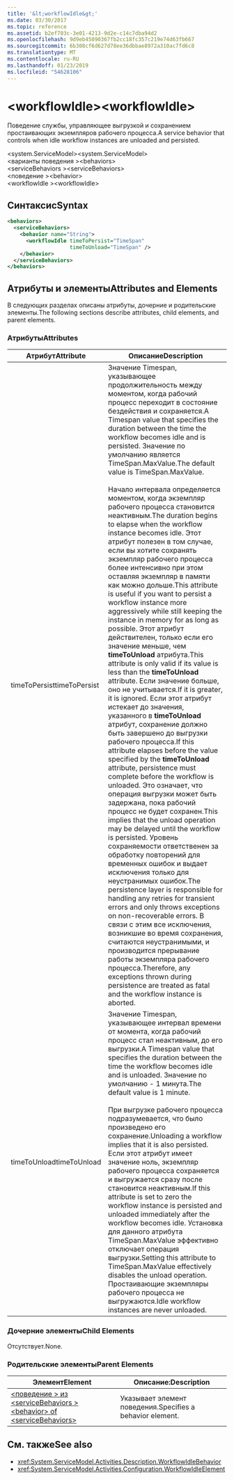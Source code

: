 ```yaml
---
title: '&lt;workflowIdle&gt;'
ms.date: 03/30/2017
ms.topic: reference
ms.assetid: b2ef703c-3e01-4213-9d2e-c14c7dba94d2
ms.openlocfilehash: 9d9eb45090367fb2cc18fc357c219e74d63fb667
ms.sourcegitcommit: 6b308cf6d627d78ee36dbbae8972a310ac7fd6c8
ms.translationtype: MT
ms.contentlocale: ru-RU
ms.lasthandoff: 01/23/2019
ms.locfileid: "54628106"
---
```

# <a name="ltworkflowidlegt"></a><span data-ttu-id="86c71-102">&lt;workflowIdle&gt;</span><span class="sxs-lookup"><span data-stu-id="86c71-102">&lt;workflowIdle&gt;</span></span>
<span data-ttu-id="86c71-103">Поведение службы, управляющее выгрузкой и сохранением простаивающих экземпляров рабочего процесса.</span><span class="sxs-lookup"><span data-stu-id="86c71-103">A service behavior that controls when idle workflow instances are unloaded and persisted.</span></span>  
  
<span data-ttu-id="86c71-104">\<system.ServiceModel></span><span class="sxs-lookup"><span data-stu-id="86c71-104">\<system.ServiceModel></span></span>  
<span data-ttu-id="86c71-105">\<варианты поведения ></span><span class="sxs-lookup"><span data-stu-id="86c71-105">\<behaviors></span></span>  
<span data-ttu-id="86c71-106">\<serviceBehaviors ></span><span class="sxs-lookup"><span data-stu-id="86c71-106">\<serviceBehaviors></span></span>  
<span data-ttu-id="86c71-107">\<поведение ></span><span class="sxs-lookup"><span data-stu-id="86c71-107">\<behavior></span></span>  
<span data-ttu-id="86c71-108">\<workflowIdle ></span><span class="sxs-lookup"><span data-stu-id="86c71-108">\<workflowIdle></span></span>  
  
## <a name="syntax"></a><span data-ttu-id="86c71-109">Синтаксис</span><span class="sxs-lookup"><span data-stu-id="86c71-109">Syntax</span></span>  
  
```xml  
<behaviors>
  <serviceBehaviors>
    <behavior name="String">
      <workflowIdle timeToPersist="TimeSpan" 
                    timeToUnload="TimeSpan" />
    </behavior>
  </serviceBehaviors>
</behaviors>  
```  
  
## <a name="attributes-and-elements"></a><span data-ttu-id="86c71-110">Атрибуты и элементы</span><span class="sxs-lookup"><span data-stu-id="86c71-110">Attributes and Elements</span></span>  
 <span data-ttu-id="86c71-111">В следующих разделах описаны атрибуты, дочерние и родительские элементы.</span><span class="sxs-lookup"><span data-stu-id="86c71-111">The following sections describe attributes, child elements, and parent elements.</span></span>  
  
### <a name="attributes"></a><span data-ttu-id="86c71-112">Атрибуты</span><span class="sxs-lookup"><span data-stu-id="86c71-112">Attributes</span></span>  
  
|<span data-ttu-id="86c71-113">Атрибут</span><span class="sxs-lookup"><span data-stu-id="86c71-113">Attribute</span></span>|<span data-ttu-id="86c71-114">Описание</span><span class="sxs-lookup"><span data-stu-id="86c71-114">Description</span></span>|  
|---------------|-----------------|  
|<span data-ttu-id="86c71-115">timeToPersist</span><span class="sxs-lookup"><span data-stu-id="86c71-115">timeToPersist</span></span>|<span data-ttu-id="86c71-116">Значение Timespan, указывающее продолжительность между моментом, когда рабочий процесс переходит в состояние бездействия и сохраняется.</span><span class="sxs-lookup"><span data-stu-id="86c71-116">A Timespan value that specifies the duration between the time the workflow becomes idle and is persisted.</span></span> <span data-ttu-id="86c71-117">Значение по умолчанию является TimeSpan.MaxValue.</span><span class="sxs-lookup"><span data-stu-id="86c71-117">The default value is TimeSpan.MaxValue.</span></span><br /><br /> <span data-ttu-id="86c71-118">Начало интервала определяется моментом, когда экземпляр рабочего процесса становится неактивным.</span><span class="sxs-lookup"><span data-stu-id="86c71-118">The duration begins to elapse when the workflow instance becomes idle.</span></span> <span data-ttu-id="86c71-119">Этот атрибут полезен в том случае, если вы хотите сохранять экземпляр рабочего процесса более интенсивно при этом оставляя экземпляр в памяти как можно дольше.</span><span class="sxs-lookup"><span data-stu-id="86c71-119">This attribute  is useful if you want to persist a workflow instance more aggressively while still keeping the instance in memory for as long as possible.</span></span> <span data-ttu-id="86c71-120">Этот атрибут действителен, только если его значение меньше, чем **timeToUnload** атрибута.</span><span class="sxs-lookup"><span data-stu-id="86c71-120">This attribute  is only valid if its value is less than the **timeToUnload** attribute.</span></span> <span data-ttu-id="86c71-121">Если значение больше, оно не учитывается.</span><span class="sxs-lookup"><span data-stu-id="86c71-121">If it is greater, it is ignored.</span></span> <span data-ttu-id="86c71-122">Если этот атрибут истекает до значения, указанного в **timeToUnload** атрибут, сохранение должно быть завершено до выгрузки рабочего процесса.</span><span class="sxs-lookup"><span data-stu-id="86c71-122">If this attribute elapses before the value specified by the **timeToUnload** attribute, persistence must complete before the workflow is unloaded.</span></span> <span data-ttu-id="86c71-123">Это означает, что операция выгрузки может быть задержана, пока рабочий процесс не будет сохранен.</span><span class="sxs-lookup"><span data-stu-id="86c71-123">This implies that the unload operation may be delayed until the workflow is persisted.</span></span> <span data-ttu-id="86c71-124">Уровень сохраняемости ответственен за обработку повторений для временных ошибок и выдает исключения только для неустранимых ошибок.</span><span class="sxs-lookup"><span data-stu-id="86c71-124">The persistence layer is responsible for handling any retries for transient errors and only throws exceptions on non-recoverable errors.</span></span> <span data-ttu-id="86c71-125">В связи с этим все исключения, возникшие во время сохранения, считаются неустранимыми, и производится прерывание работы экземпляра рабочего процесса.</span><span class="sxs-lookup"><span data-stu-id="86c71-125">Therefore, any exceptions thrown during persistence are treated as fatal and the workflow instance is aborted.</span></span>|  
|<span data-ttu-id="86c71-126">timeToUnload</span><span class="sxs-lookup"><span data-stu-id="86c71-126">timeToUnload</span></span>|<span data-ttu-id="86c71-127">Значение Timespan, указывающее интервал времени от момента, когда рабочий процесс стал неактивным, до его выгрузки.</span><span class="sxs-lookup"><span data-stu-id="86c71-127">A Timespan value that specifies the duration between the time the workflow becomes idle and is unloaded.</span></span> <span data-ttu-id="86c71-128">Значение по умолчанию - 1 минута.</span><span class="sxs-lookup"><span data-stu-id="86c71-128">The default value is 1 minute.</span></span><br /><br /> <span data-ttu-id="86c71-129">При выгрузке рабочего процесса подразумевается, что было произведено его сохранение.</span><span class="sxs-lookup"><span data-stu-id="86c71-129">Unloading a workflow implies that it is also persisted.</span></span> <span data-ttu-id="86c71-130">Если этот атрибут имеет значение ноль, экземпляр рабочего процесса сохраняется и выгружается сразу после становится неактивным.</span><span class="sxs-lookup"><span data-stu-id="86c71-130">If this attribute is set to zero the workflow instance is persisted and unloaded immediately after the workflow becomes idle.</span></span> <span data-ttu-id="86c71-131">Установка для данного атрибута TimeSpan.MaxValue эффективно отключает операция выгрузки.</span><span class="sxs-lookup"><span data-stu-id="86c71-131">Setting this attribute to TimeSpan.MaxValue effectively disables the unload operation.</span></span> <span data-ttu-id="86c71-132">Простаивающие экземпляры рабочего процесса не выгружаются.</span><span class="sxs-lookup"><span data-stu-id="86c71-132">Idle workflow instances are never unloaded.</span></span>|  
  
### <a name="child-elements"></a><span data-ttu-id="86c71-133">Дочерние элементы</span><span class="sxs-lookup"><span data-stu-id="86c71-133">Child Elements</span></span>  
 <span data-ttu-id="86c71-134">Отсутствует.</span><span class="sxs-lookup"><span data-stu-id="86c71-134">None.</span></span>  
  
### <a name="parent-elements"></a><span data-ttu-id="86c71-135">Родительские элементы</span><span class="sxs-lookup"><span data-stu-id="86c71-135">Parent Elements</span></span>  
  
|<span data-ttu-id="86c71-136">Элемент</span><span class="sxs-lookup"><span data-stu-id="86c71-136">Element</span></span>|<span data-ttu-id="86c71-137">Описание:</span><span class="sxs-lookup"><span data-stu-id="86c71-137">Description</span></span>|  
|-------------|-----------------|  
|[<span data-ttu-id="86c71-138">\<поведение > из \<serviceBehaviors ></span><span class="sxs-lookup"><span data-stu-id="86c71-138">\<behavior> of \<serviceBehaviors></span></span>](../../../../../docs/framework/configure-apps/file-schema/windows-workflow-foundation/behavior-of-servicebehaviors-of-workflow.md)|<span data-ttu-id="86c71-139">Указывает элемент поведения.</span><span class="sxs-lookup"><span data-stu-id="86c71-139">Specifies a behavior element.</span></span>|  
  
## <a name="see-also"></a><span data-ttu-id="86c71-140">См. также</span><span class="sxs-lookup"><span data-stu-id="86c71-140">See also</span></span>
- <xref:System.ServiceModel.Activities.Description.WorkflowIdleBehavior>
- <xref:System.ServiceModel.Activities.Configuration.WorkflowIdleElement>
